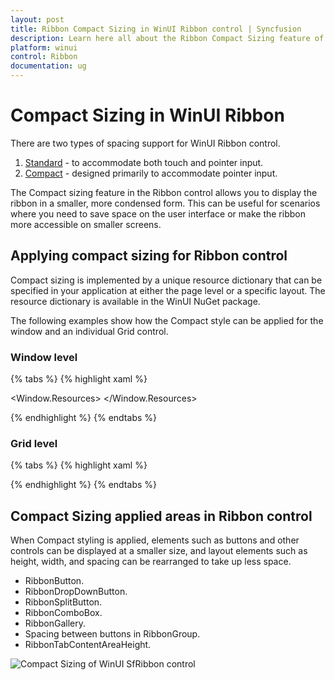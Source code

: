 ```yaml
---
layout: post
title: Ribbon Compact Sizing in WinUI Ribbon control | Syncfusion
description: Learn here all about the Ribbon Compact Sizing feature of Syncfusion WinUI Ribbon (SfRibbon) control with custom support and more.
platform: winui
control: Ribbon
documentation: ug
---
```


# Compact Sizing in WinUI Ribbon

There are two types of spacing support for WinUI Ribbon control.
1. [Standard](https://docs.microsoft.com/en-us/windows/apps/design/style/spacing#fluent-standard-sizing) - to accommodate both touch and pointer input.
2. [Compact](https://docs.microsoft.com/en-us/windows/apps/design/style/spacing#fluent-compact-sizing) - designed primarily to accommodate pointer input.

The Compact sizing feature in the Ribbon control allows you to display the ribbon in a smaller, more condensed form. This can be useful for scenarios where you need to save space on the user interface or make the ribbon more accessible on smaller screens.

## Applying compact sizing for Ribbon control

Compact sizing is implemented by a unique resource dictionary that can be specified in your application at either the page level or a specific layout. The resource dictionary is available in the WinUI NuGet package.

The following examples show how the Compact style can be applied for the window and an individual Grid control.

### Window level

{% tabs %}
{% highlight xaml %}

<Window.Resources>
      <ResourceDictionary Source="ms-appx:///Microsoft.UI.Xaml/DensityStyles/Compact.xaml" />
      <ResourceDictionary Source="ms-appx:///Syncfusion.Core.WinUI/Themes/DensityStyles/Compact.xaml" />
</Window.Resources>

{% endhighlight %}
{% endtabs %}

### Grid level

{% tabs %}
{% highlight xaml %}

<Grid>
    <Grid.Resources>
        <ResourceDictionary Source="ms-appx:///Microsoft.UI.Xaml/DensityStyles/Compact.xaml" />
        <ResourceDictionary Source="ms-appx:///Syncfusion.Core.WinUI/Themes/DensityStyles/Compact.xaml" />
    </Grid.Resources>
</Grid>

{% endhighlight %}
{% endtabs %}

## Compact Sizing applied areas in Ribbon control

When Compact styling is applied, elements such as buttons and other controls can be displayed at a smaller size, and layout elements such as height, width, and spacing can be rearranged to take up less space.

* RibbonButton.
* RibbonDropDownButton.
* RibbonSplitButton.
* RibbonComboBox.
* RibbonGallery.
* Spacing between buttons in RibbonGroup.
* RibbonTabContentAreaHeight.

![Compact Sizing of WinUI SfRibbon control](RibbonCompactSizing-images/Ribbon_Compact_Sizing.png)